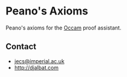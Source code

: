 # Peano's Axioms

Peano's axioms for the [Occam](http://djalbat.com/occam) proof assistant.

## Contact

* jecs@imperial.ac.uk
* http://djalbat.com


